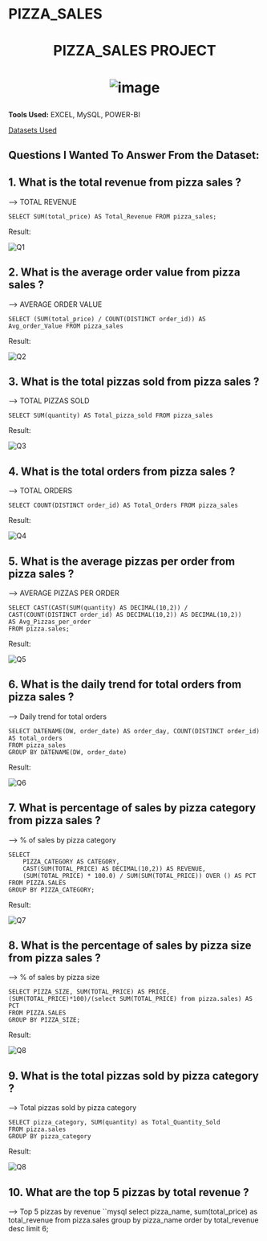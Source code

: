 # PIZZA_SALES
# <p align="center">PIZZA_SALES PROJECT</p>
# <p align="center">![image](https://github.com/user-attachments/assets/fc6f85fb-10d5-4604-8123-7431500ea8e2)</p>

**Tools Used:** EXCEL, MySQL, POWER-BI

[Datasets Used](https://drive.google.com/file/d/145icXZlekozs9xTZoOZFvqL9wREm1xOj/view?usp=sharing)



## Questions I Wanted To Answer From the Dataset:

## 1. What is the total revenue from pizza sales ?

--> TOTAL REVENUE
```mysql
SELECT SUM(total_price) AS Total_Revenue FROM pizza_sales;
```
Result:

![Q1](https://github.com/gnanavikas0112/PIZZA_SALES/blob/00a1d8e72a2ff6bba9607157e1a4ea2bbff74710/Screenshot%202025-06-10%20194806.png)

## 2. What is the average order value from pizza sales ?
--> AVERAGE ORDER VALUE
```mysql
SELECT (SUM(total_price) / COUNT(DISTINCT order_id)) AS Avg_order_Value FROM pizza_sales
```
Result:

![Q2](https://github.com/gnanavikas0112/PIZZA_SALES/blob/aee4cc6fdf0d13789286d59e75bc78c066cce878/Screenshot%202025-06-10%20195219.png)

## 3. What is the total pizzas sold from pizza sales ?
--> TOTAL PIZZAS SOLD
```mysql
SELECT SUM(quantity) AS Total_pizza_sold FROM pizza_sales
```
Result: 

![Q3](https://github.com/gnanavikas0112/PIZZA_SALES/blob/49dbe1ccf056ddfcaae39c205497666b7b9ae750/Screenshot%202025-06-10%20195434.png)

## 4. What is the total orders from pizza sales ?
--> TOTAL ORDERS
```mysql
SELECT COUNT(DISTINCT order_id) AS Total_Orders FROM pizza_sales
```

Result:

![Q4](https://github.com/gnanavikas0112/PIZZA_SALES/blob/afa7fe28ac8e9873bebe2dd8ae41472abf17bfce/Screenshot%202025-06-10%20195636.png)

## 5. What is the average pizzas per order from pizza sales ?
--> AVERAGE PIZZAS PER ORDER
```mysql
SELECT CAST(CAST(SUM(quantity) AS DECIMAL(10,2)) / 
CAST(COUNT(DISTINCT order_id) AS DECIMAL(10,2)) AS DECIMAL(10,2))
AS Avg_Pizzas_per_order
FROM pizza.sales;
```

Result:

![Q5](https://github.com/gnanavikas0112/PIZZA_SALES/blob/619ce0573eeeafdb295e790caec852fcf3bc843b/Screenshot%202025-06-10%20200612.png)

## 6. What is the daily trend for total orders from pizza sales ?
--> Daily trend for total orders
```mysql
SELECT DATENAME(DW, order_date) AS order_day, COUNT(DISTINCT order_id) AS total_orders 
FROM pizza_sales
GROUP BY DATENAME(DW, order_date)
```

Result:

![Q6](https://github.com/gnanavikas0112/PIZZA_SALES/blob/6fe610f5c13fe1f4659959625b88e5ef76a8153d/Screenshot%202025-06-11%20104838.png)

## 7. What is percentage of sales by pizza category from pizza sales ?
--> % of sales by pizza category
```mysql
SELECT 
    PIZZA_CATEGORY AS CATEGORY, 
    CAST(SUM(TOTAL_PRICE) AS DECIMAL(10,2)) AS REVENUE,
    (SUM(TOTAL_PRICE) * 100.0) / SUM(SUM(TOTAL_PRICE)) OVER () AS PCT
FROM PIZZA.SALES
GROUP BY PIZZA_CATEGORY;
```

Result:

![Q7](https://github.com/gnanavikas0112/PIZZA_SALES/blob/9809d004ab78b332d81e1b7941dda37cbffc7276/Screenshot%202025-06-10%20204432.png)

## 8. What is the percentage of sales by pizza size from pizza sales ?
--> % of sales by pizza size
```mysql
SELECT PIZZA_SIZE, SUM(TOTAL_PRICE) AS PRICE,
(SUM(TOTAL_PRICE)*100)/(select SUM(TOTAL_PRICE) from pizza.sales) AS PCT
FROM PIZZA.SALES
GROUP BY PIZZA_SIZE;
```

Result:

![Q8](https://github.com/gnanavikas0112/PIZZA_SALES/blob/b5d65a8cc4dcbdd9f3e913daa6c9dc1d74644123/Screenshot%202025-06-10%20212008.png)

## 9. What is the total pizzas sold by pizza category ?
--> Total pizzas sold by pizza category
```mysql
SELECT pizza_category, SUM(quantity) as Total_Quantity_Sold
FROM pizza.sales
GROUP BY pizza_category
```

Result:

![Q8](https://github.com/gnanavikas0112/PIZZA_SALES/blob/00670bb576aabac3d16258d90ef44136e6e7d44f/Screenshot%202025-06-11%20112340.png)

## 10. What are the top 5 pizzas by total revenue ?
--> Top 5 pizzas by revenue
``mysql
select pizza_name, sum(total_price) as total_revenue
from pizza.sales
group by pizza_name
order by total_revenue desc
limit 6;
```







